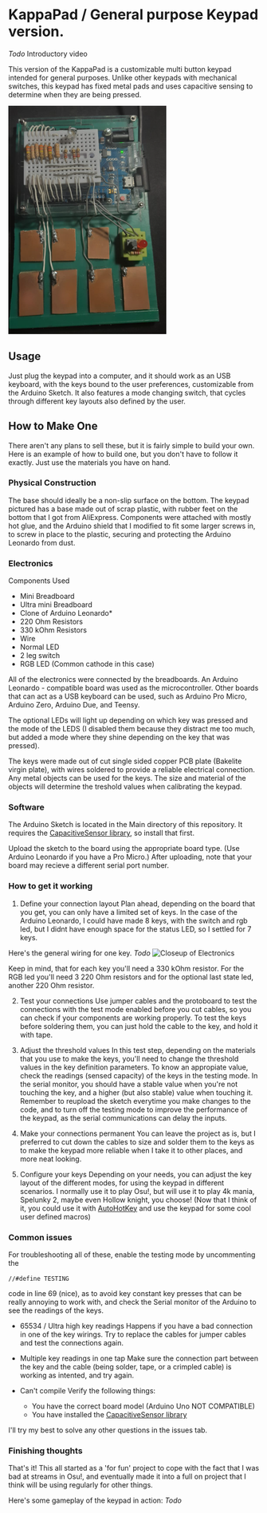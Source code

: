 # KappaPad / General purpose Keypad version.

_Todo_ Introductory video

This version of the KappaPad is a customizable multi button keypad intended for general purposes. Unlike other keypads with mechanical switches, this keypad has fixed metal pads and uses capacitive sensing to determine when they are being pressed.

![Keypad Image](images/full.png?raw=true)

## Usage

Just plug the keypad into a computer, and it should work as an USB keyboard, with the keys bound to the user preferences, customizable from the Arduino Sketch. It also features a mode changing switch, that cycles through different key layouts also defined by the user.

## How to Make One

There aren't any plans to sell these, but it is fairly simple to build your own. Here is an example of how to build one, but you don't have to follow it exactly. Just use the materials you have on hand.

### Physical Construction

The base should ideally be a non-slip surface on the bottom. The keypad pictured has a base made out of scrap plastic, with rubber feet on the bottom that I got from AliExpress. Components were attached with mostly hot glue, and the Arduino shield that I modified to fit some larger screws in, to screw in place to the plastic, securing and protecting the Arduino Leonardo from dust. 

### Electronics

Components Used

* Mini Breadboard
* Ultra mini Breadboard
* Clone of Arduino Leonardo*
* 220 Ohm Resistors
* 330 kOhm Resistors
* Wire
* Normal LED
* 2 leg switch
* RGB LED (Common cathode in this case)

All of the electronics were connected by the breadboards. An Arduino Leonardo - compatible board was used as the microcontroller. Other boards that can act as a USB keyboard can be used, such as Arduino Pro Micro, Arduino Zero, Arduino Due, and Teensy. 

The optional LEDs will light up depending on which key was pressed and the mode of the LEDS (I disabled them because they distract me too much, but added a mode where they shine depending on the key that was pressed). 

The keys were made out of cut single sided copper PCB plate (Bakelite virgin plate), with wires soldered to provide a reliable electrical connection. 
Any metal objects can be used for the keys. The size and material of the objects will determine the treshold values when calibrating the keypad.

### Software

The Arduino Sketch is located in the Main directory of this repository. It requires the [CapacitiveSensor library](https://github.com/PaulStoffregen/CapacitiveSensor), so install that first. 

Upload the sketch to the board using the appropriate board type. (Use Arduino Leonardo if you have a Pro Micro.) After uploading, note that your board may recieve a different serial port number.

### How to get it working

1. Define your connection layout
Plan ahead, depending on the board that you get, you can only have a limited set of keys. In the case of the Arduino Leonardo, I could have made 8 keys, with the switch and rgb led, but I didnt have enough space for the status LED, so I settled for 7 keys.

Here's the general wiring for one key. _Todo_
![Closeup of Electronics](images/electronics.jpg?raw=true)

Keep in mind, that for each key you'll need a 330 kOhm resistor.
For the RGB led you'll need 3 220 Ohm resistors and for the optional last state led, another 220 Ohm resistor.

2. Test your connections
Use jumper cables and the protoboard to test the connections with the test mode enabled before you cut cables, so you can check if your components are working properly. To test the keys before soldering them, you can just hold the cable to the key, and hold it with tape. 

3. Adjust the threshold values
In this test step, depending on the materials that you use to make the keys, you'll need to change the threshold values in the key definition parameters. To know an appropiate value, check the readings (sensed capacity) of the keys in the testing mode. In the serial monitor, you should have a stable value when you're not touching the key, and a higher (but also stable) value when touching it. Remember to reupload the sketch everytime you make changes to the code, and to turn off the testing mode to improve the performance of the keypad, as the serial communications can delay the inputs.

4. Make your connections permanent
You can leave the project as is, but I preferred to cut down the cables to size and solder them to the keys as to make the keypad more reliable when I take it to other places, and more neat looking. 

5. Configure your keys 
Depending on your needs, you can adjust the key layout of the different modes, for using the keypad in different scenarios. I normally use it to play Osu!, but will use it to play 4k mania, Spelunky 2, maybe even Hollow knight, you choose! 
(Now that I think of it, you could use it with [AutoHotKey](https://www.autohotkey.com/) and use the keypad for some cool user defined macros)

### Common issues

For troubleshooting all of these, enable the testing mode by uncommenting the 
```
//#define TESTING 
```
code in line 69 (nice), as to avoid key constant key presses that can be really annoying to work with, and check the Serial monitor of the Arduino to see the readings of the keys.

* 65534 / Ultra high key readings
Happens if you have a bad connection in one of the key wirings. Try to replace the cables for jumper cables and test the connections again.

* Multiple key readings in one tap
Make sure the connection part between the key and the cable (being solder, tape, or a crimpled cable) is working as intented, and try again. 

* Can't compile
Verify the following things:
    * You have the correct board model (Arduino Uno NOT COMPATIBLE)    
    * You have installed the [CapacitiveSensor library](https://github.com/PaulStoffregen/CapacitiveSensor)

I'll try my best to solve any other questions in the issues tab.

### Finishing thoughts

That's it! This all started as a 'for fun' project to cope with the fact that I was bad at streams in Osu!, and eventually made it into a full on project that I think will be using regularly for other things.

Here's some gameplay of the keypad in action:
_Todo_


